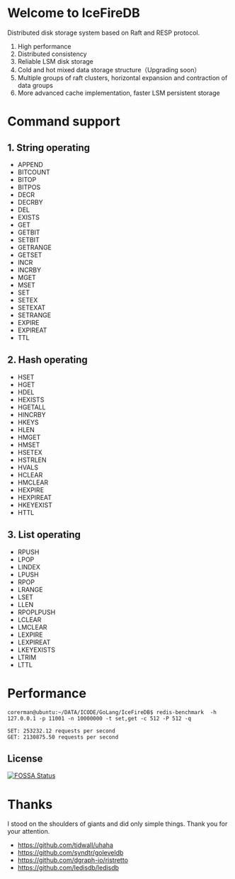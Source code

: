 # Welcome to IceFireDB

Distributed disk storage system based on Raft and RESP protocol.

1. High performance
2. Distributed consistency
3. Reliable LSM disk storage
4. Cold and hot mixed data storage structure（Upgrading soon）
5. Multiple groups of raft clusters, horizontal expansion and contraction of data groups
6. More advanced cache implementation, faster LSM persistent storage

# Command support
## 1. String operating
* APPEND
* BITCOUNT
* BITOP
* BITPOS
* DECR
* DECRBY
* DEL
* EXISTS
* GET
* GETBIT
* SETBIT
* GETRANGE
* GETSET
* INCR
* INCRBY
* MGET
* MSET
* SET
* SETEX
* SETEXAT
* SETRANGE
* EXPIRE
* EXPIREAT
* TTL
## 2. Hash operating
* HSET
* HGET
* HDEL
* HEXISTS
* HGETALL
* HINCRBY
* HKEYS
* HLEN
* HMGET
* HMSET
* HSETEX
* HSTRLEN
* HVALS
* HCLEAR
* HMCLEAR
* HEXPIRE
* HEXPIREAT
* HKEYEXIST
* HTTL

## 3. List operating
* RPUSH
* LPOP
* LINDEX
* LPUSH
* RPOP
* LRANGE
* LSET
* LLEN
* RPOPLPUSH
* LCLEAR
* LMCLEAR
* LEXPIRE
* LEXPIREAT
* LKEYEXISTS
* LTRIM
* LTTL

# Performance
```shell
corerman@ubuntu:~/DATA/ICODE/GoLang/IceFireDB$ redis-benchmark  -h 127.0.0.1 -p 11001 -n 10000000 -t set,get -c 512 -P 512 -q

SET: 253232.12 requests per second
GET: 2130875.50 requests per second
```

## License
[![FOSSA Status](https://app.fossa.com/api/projects/git%2Bgithub.com%2Fgitsrc%2FIceFireDB.svg?type=large)](https://app.fossa.com/projects/git%2Bgithub.com%2Fgitsrc%2FIceFireDB?ref=badge_large)

# Thanks
I stood on the shoulders of giants and did only simple things. Thank you for your attention.

* https://github.com/tidwall/uhaha
* https://github.com/syndtr/goleveldb
* https://github.com/dgraph-io/ristretto
* https://github.com/ledisdb/ledisdb